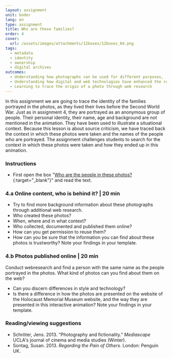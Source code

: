 ```yaml
---
layout: assignment
unit: boder
lang: en
type: assignment
title: Who are these families? 
order: 4
cover:
  url: /assets/images/attachments/12boxes/12boxes_04.png
tags: 
  - metadata
  - identity
  - ownership
  - digital archives 
outcomes:
  - Understanding how photographs can be used for different purposes,
  - Understanding how digital and web technologies have enhanced the re-use of photographs
  - Learning to trace the origin of a photo through web research
---
```


In this assignment we are going to trace the identity of the families portrayed in the photos, as they lived their lives before the Second World War. Just as in assignment 4, they are portrayed as an anonymous group of people. Their personal identity, their name, age and background are not mentioned in the animation. They have been used to illustrate a situational context. Because this lesson is about source criticism, we have traced back the context in which these photos were taken and the names of the people who are portrayed. The assignment challenges students to search for the context in which these photos were taken and how they ended up in this animation. 

<!-- more -->

<!-- briefing-student -->

### Instructions
<!-- section-contents -->

- First open the box "[Who are the people in these photos?](https://ranke2.uni.lu/klynt/en/#Intro){:target="_blank"}" and read the text.

 
<!-- section -->

### 4.a  Online content, who is behind it? | 20 min
<!-- section-contents -->

- Try to find more background information about these photographs through additional web research. 
- Who created these photos?
- When, where and in what context?
- Who collected, documented and published them online? 
- How can you get permission to reuse them?
- How can you be sure that the information you can find about these photos is trustworthy? 
Note your findings in your template. 

<!-- section -->

### 4.b  Photos published online | 20 min
<!-- section-contents -->
Conduct webresearch and find a person with the same name as the people portrayed in the photos. What kind of photos can you find about them on the web? 
- Can you discern differences in style and technology?
- Is there a difference in how the photos are presented on the website of the Holocaust Memorial Museum website, and the way they are presented in this interactive animation? 
Note your findings in your template.

<!-- section -->

### Reading/viewing  suggestions
<!-- section-contents -->

- Schröter, Jens. 2013. “Photography and fictionality.” _Mediascape_ UCLA's journal of cinema and media studies (Winter).
- Sontag, Susan. 2013. _Regarding the Pain of Others._ London: Penguin UK.


<!-- briefing-teacher -->

